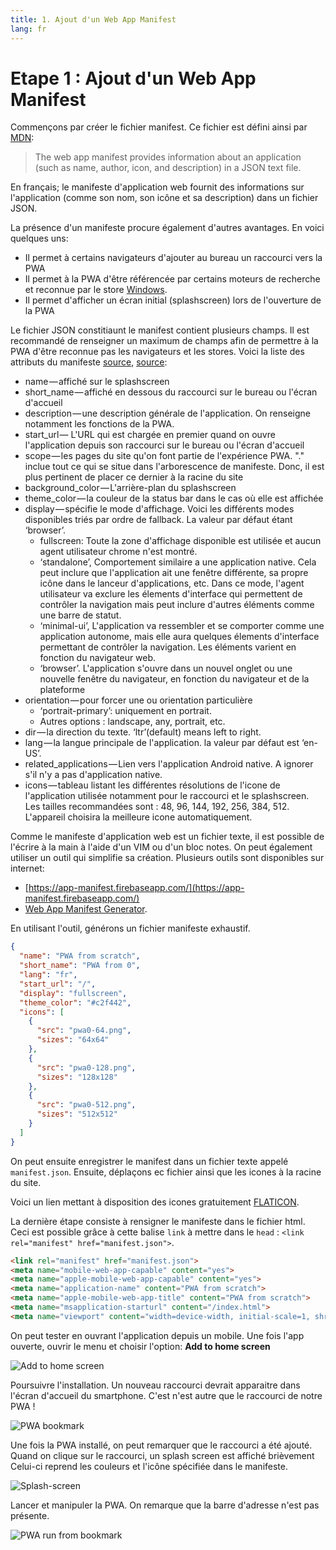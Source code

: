 ```yaml
---
title: 1. Ajout d'un Web App Manifest
lang: fr
---
```


# Etape 1 : Ajout d'un Web App Manifest

Commençons par créer le fichier manifest. Ce fichier est défini ainsi par [MDN](https://developer.mozilla.org/en-US/docs/Web/Manifest):

> The web app manifest provides information about an application (such as name, author, icon, and description) in a JSON text file.

En français; le manifeste d'application web fournit des informations sur l'application (comme son nom, son icône et sa description) dans un fichier JSON.

La présence d'un manifeste procure également d'autres avantages. En voici quelques uns:

* Il permet à certains navigateurs d'ajouter au bureau un raccourci vers la PWA
* Il permet à la PWA d'être référencée par certains moteurs de recherche et reconnue par le store [Windows](https://docs.microsoft.com/en-us/microsoft-edge/progressive-web-apps).
* Il permet d'afficher un écran initial (splashscreen) lors de l'ouverture de la PWA

Le fichier JSON constitiaunt le manifest contient plusieurs champs. Il est recommandé de renseigner un maximum de champs afin de permettre à la PWA d'être reconnue pas les navigateurs et les stores. Voici la liste des attributs du manifeste [source](https://medium.com/@subodhgarg/web-app-manifest-file-make-your-web-app-installable-b5fcdb2919b9), [source](https://developer.mozilla.org/fr/docs/Web/Manifest):

* name — affiché sur le splashscreen
* short_name — affiché en dessous du raccourci sur le bureau ou l'écran d'accueil
* description — une description générale de l'application. On renseigne notamment les fonctions de la PWA.
* start_url — L'URL qui est chargée en premier quand on ouvre l'application depuis son raccourci sur le bureau ou l'écran d'accueil
* scope — les pages du site qu'on font partie de l'expérience PWA. "." inclue tout ce qui se situe dans l'arborescence de manifeste. Donc, il est plus pertinent de placer ce dernier à la racine du site
* background_color — L'arrière-plan du splashscreen
* theme_color — la couleur de la status bar dans le cas où elle est affichée
* display — spécifie le mode d'affichage. Voici les différents modes disponibles triés par ordre de fallback. La valeur par défaut étant ‘browser’.
  * fullscreen: Toute la zone d'affichage disponible est utilisée et aucun agent utilisateur chrome n'est montré.
  * ‘standalone’, Comportement similaire a une application native. Cela peut inclure que l'application ait une fenêtre différente, sa propre icône dans le lanceur d'applications, etc. Dans ce mode, l'agent utilisateur va exclure les élements d'interface qui permettent de contrôler la navigation mais peut inclure d'autres éléments comme une barre de statut.
  * ‘minimal-ui’, L'application va ressembler et se comporter comme une application autonome, mais elle aura quelques élements d'interface permettant de contrôler la navigation. Les éléments varient en fonction du navigateur web.
  * ‘browser’. L'application s'ouvre dans un nouvel onglet ou une nouvelle fenêtre du navigateur, en fonction du navigateur et de la plateforme
* orientation — pour forcer une ou orientation particulière
  * ‘portrait-primary’: uniquement en portrait.
  * Autres options : landscape, any, portrait, etc.
* dir — la direction du texte. ‘ltr’(default) means left to right.
* lang — la langue principale de l'application. la valeur par défaut est ‘en-US’.
* related_applications — Lien vers l'application Android native. A ignorer s'il n'y a pas d'application native.
* icons — tableau listant les différentes résolutions de l'icone de l'application utilisée notamment pour le raccourci et le splashscreen. Les tailles recommandées sont : 48, 96, 144, 192, 256, 384, 512. L'appareil choisira la meilleure icone automatiquement.

Comme le manifeste d'application web est un fichier texte, il est possible de l'écrire à la main à l'aide d'un VIM ou d'un bloc notes. On peut également utiliser un outil qui simplifie sa création. Plusieurs outils sont disponibles sur internet:

* [https://app-manifest.firebaseapp.com/](https://app-manifest.firebaseapp.com/)
* [Web App Manifest Generator](https://tomitm.github.io/appmanifest/).

En utilisant l'outil, générons un fichier manifeste exhaustif.

```json
{
  "name": "PWA from scratch",
  "short_name": "PWA from 0",
  "lang": "fr",
  "start_url": "/",
  "display": "fullscreen",
  "theme_color": "#c2f442",
  "icons": [
    {
      "src": "pwa0-64.png",
      "sizes": "64x64"
    },
    {
      "src": "pwa0-128.png",
      "sizes": "128x128"
    },
    {
      "src": "pwa0-512.png",
      "sizes": "512x512"
    }
  ]
}
```

On peut ensuite enregistrer le manifest dans un fichier texte appelé `manifest.json`. Ensuite, déplaçons ec fichier ainsi que les icones à la racine du site.

Voici un lien mettant à disposition des icones gratuitement [FLATICON](https://www.flaticon.com/).

La dernière étape consiste à rensigner le manifeste dans le fichier html. Ceci est possible grâce à cette balise `link` à mettre dans le `head` : `<link rel="manifest" href="manifest.json">`.

```html
<link rel="manifest" href="manifest.json">
<meta name="mobile-web-app-capable" content="yes">
<meta name="apple-mobile-web-app-capable" content="yes">
<meta name="application-name" content="PWA from scratch">
<meta name="apple-mobile-web-app-title" content="PWA from scratch">
<meta name="msapplication-starturl" content="/index.html">
<meta name="viewport" content="width=device-width, initial-scale=1, shrink-to-fit=no">
```

On peut tester en ouvrant l'application depuis un mobile. Une fois l'app ouverte, ouvrir le menu et choisir l'option: **Add to home screen**

![Add to home screen](./readme_assets/pwa_install_menu.jpg 'dd to home screen')

Poursuivre l'installation. Un nouveau raccourci devrait apparaitre dans l'écran d'accueil du smartphone. C'est n'est autre que le raccourci de notre PWA !

![PWA bookmark](./readme_assets/pwa_bookmark.jpg 'PWA bookmark')

Une fois la PWA installé, on peut remarquer que le raccourci a été ajouté. Quand on clique sur le raccourci, un splash screen est affiché brièvement Celui-ci reprend les couleurs et l'icône spécifiée dans le manifeste.

![Splash-screen](./readme_assets/pwa_splashscreen.jpg 'Splash-screen')

Lancer et manipuler la PWA. On remarque que la barre d'adresse n'est pas présente.

![PWA run from bookmark](./readme_assets/pwa_chrome_fullscreen.jpg 'PWA run from bookmark')
